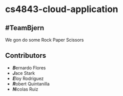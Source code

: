 # cs4843-cloud-application
## #TeamBjern

We gon do some Rock Paper Scissors

## Contributors
- ***B***ernardo Flores
- ***J***ace Stark
- ***E***loy Rodriguez
- ***R***obert Quintanilla
- ***N***icolas Ruiz
